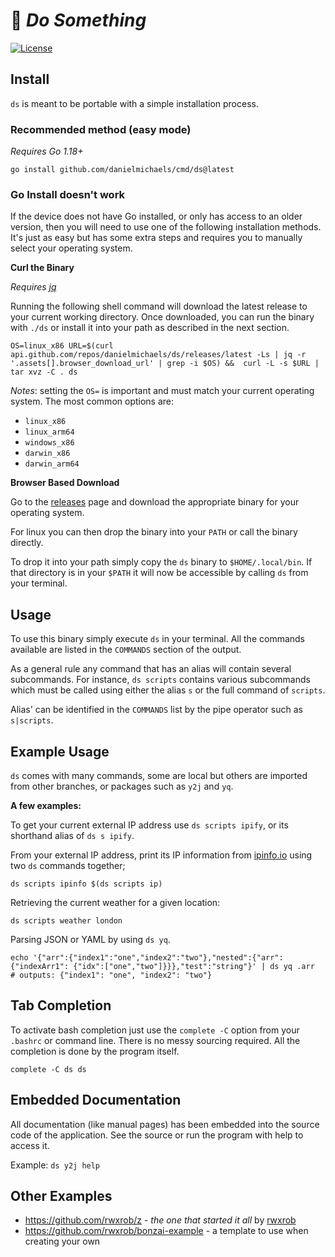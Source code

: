 # 🌳 *Do Something*

[![License](https://img.shields.io/badge/license-Apache2-brightgreen.svg)](LICENSE)

## Install

`ds` is meant to be portable with a simple installation process.

### Recommended method (easy mode)

*Requires Go 1.18+*
```
go install github.com/danielmichaels/cmd/ds@latest
```

### Go Install doesn't work

If the device does not have Go installed, or only has access to an older version, then
you will need to use one of the following installation methods. It's just as easy but has
some extra steps and requires you to manually select your operating system.

**Curl the Binary**

*Requires [jq](https://stedolan.github.io/jq/)*

Running the following shell command will download the latest release to your current working directory. Once downloaded, you can run the
binary with `./ds` or install it into your path as described in the next section.

`OS=linux_x86 URL=$(curl api.github.com/repos/danielmichaels/ds/releases/latest -Ls | jq -r '.assets[].browser_download_url' | grep -i $OS) &&  curl -L -s $URL | tar xvz -C . ds`

*Notes*: setting the `OS=` is important and must match your current operating system. The most common options are:

- `linux_x86`
- `linux_arm64`
- `windows_x86`
- `darwin_x86`
- `darwin_arm64`

**Browser Based Download**

Go to the [releases](https://github.com/danielmichaels/ds/releases) page and 
download the appropriate binary for your operating system.

For linux you can then drop the binary into your `PATH` or call the binary directly.

To drop it into your path simply copy the `ds` binary to `$HOME/.local/bin`. If that directory is 
in your `$PATH` it will now be accessible by calling `ds` from your terminal.

## Usage

To use this binary simply execute `ds` in your terminal. All the commands available are listed in 
the `COMMANDS` section of the output.

As a general rule any command that has an alias will contain several subcommands. For instance,
`ds scripts` contains various subcommands which must be called using either the alias `s` or the
full command of `scripts`.

Alias' can be identified in the `COMMANDS` list by the pipe operator such as `s|scripts`. 

## Example Usage

`ds` comes with many commands, some are local but others are imported from 
other branches, or packages such as `y2j` and `yq`.

**A few examples:**

To get your current external IP address use `ds scripts ipify`, or its shorthand alias of `ds s ipify`.

From your external IP address, print its IP information from [ipinfo.io] 
using two `ds` commands together; 

```shell
ds scripts ipinfo $(ds scripts ip)
```

Retrieving the current weather for a given location:

```shell
ds scripts weather london
```

Parsing JSON or YAML by using `ds yq`.

```shell
echo '{"arr":{"index1":"one","index2":"two"},"nested":{"arr":{"indexArr1": {"idx":["one","two"]}}},"test":"string"}' | ds yq .arr                     
# outputs: {"index1": "one", "index2": "two"}
```

## Tab Completion

To activate bash completion just use the `complete -C` option from your
`.bashrc` or command line. There is no messy sourcing required. All the
completion is done by the program itself.

```
complete -C ds ds
```

## Embedded Documentation

All documentation (like manual pages) has been embedded into the source
code of the application. See the source or run the program with help to
access it.

Example: `ds y2j help`

## Other Examples

* <https://github.com/rwxrob/z> - *the one that started it all* by [rwxrob]
* <https://github.com/rwxrob/bonzai-example> - a template to use when creating your own

[rwxrob]: https://github.com/rwxrob
[ipinfo.io]: https://ipinfo.io

